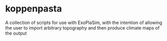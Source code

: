 # koppenpasta
A collection of scripts for use with ExoPlaSim, with the intention of allowing the user to import arbitrary topography and then produce climate maps of the output
